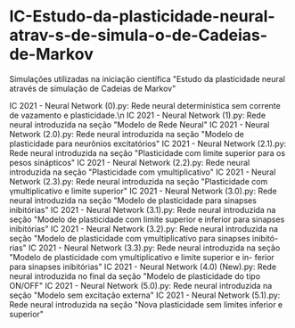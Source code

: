 # IC-Estudo-da-plasticidade-neural-atrav-s-de-simula-o-de-Cadeias-de-Markov
Simulações utilizadas na iniciação científica "Estudo da plasticidade neural através de simulação de Cadeias de Markov"

IC 2021 - Neural Network (0).py: Rede neural determinística sem corrente de vazamento e plasticidade.\n
IC 2021 - Neural Network (1).py: Rede neural introduzida na seção "Modelo de Rede Neural"
IC 2021 - Neural Network (2.0).py: Rede neural introduzida na seção "Modelo de plasticidade para neurônios excitatórios"
IC 2021 - Neural Network (2.1).py: Rede neural introduzida na seção "Plasticidade com limite superior para os pesos sinápticos"
IC 2021 - Neural Network (2.2).py: Rede neural introduzida na seção "Plasticidade com γmultiplicativo"
IC 2021 - Neural Network (2.3).py: Rede neural introduzida na seção "Plasticidade com γmultiplicativo e limite superior"
IC 2021 - Neural Network (3.0).py: Rede neural introduzida na seção "Modelo de plasticidade para sinapses inibitórias"
IC 2021 - Neural Network (3.1).py: Rede neural introduzida na seção "Modelo de plasticidade com limite superior e inferior para sinapses
inibitórias" 
IC 2021 - Neural Network (3.2).py: Rede neural introduzida na seção "Modelo de plasticidade com γmultiplicativo para sinapses inibitó-
rias"
IC 2021 - Neural Network (3.3).py: Rede neural introduzida na seção "Modelo de plasticidade com γmultiplicativo e limite superior e in-
ferior para sinapses inibitórias"
IC 2021 - Neural Network (4.0) (New).py: Rede neural introduzida no final da seção "Modelo de plasticidade do tipo ON/OFF"
IC 2021 - Neural Network (5.0).py: Rede neural introduzida na seção "Modelo sem excitação externa"
IC 2021 - Neural Network (5.1).py: Rede neural introduzida na seção "Nova plasticidade sem limites inferior e superior"
